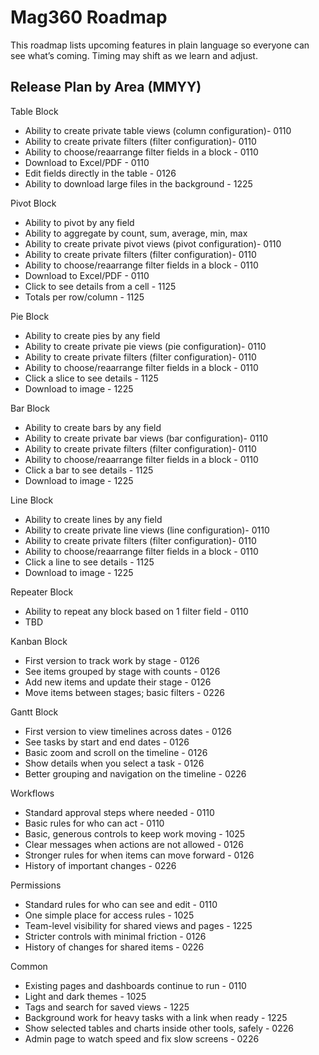 # Mag360 Roadmap

This roadmap lists upcoming features in plain language so everyone can see what’s coming. Timing may shift as we learn and adjust.

## Release Plan by Area (MMYY)

Table Block
- Ability to create private table views (column configuration)- 0110
- Ability to create private filters (filter configuration)- 0110
- Ability to choose/reaarrange filter fields in a block - 0110
- Download to Excel/PDF - 0110
- Edit fields directly in the table - 0126
- Ability to download large files in the background - 1225

Pivot Block
- Ability to pivot by any field
- Ability to aggregate by count, sum, average, min, max
- Ability to create private pivot views (pivot configuration)- 0110
- Ability to create private filters (filter configuration)- 0110
- Ability to choose/reaarrange filter fields in a block - 0110
- Download to Excel/PDF - 0110
- Click to see details from a cell - 1125
- Totals per row/column - 1125

Pie Block
- Ability to create pies by any field
- Ability to create private pie views (pie configuration)- 0110
- Ability to create private filters (filter configuration)- 0110
- Ability to choose/reaarrange filter fields in a block - 0110
- Click a slice to see details - 1125
- Download to image - 1225

Bar Block
- Ability to create bars by any field
- Ability to create private bar views (bar configuration)- 0110
- Ability to create private filters (filter configuration)- 0110
- Ability to choose/reaarrange filter fields in a block - 0110
- Click a bar to see details - 1125
- Download to image - 1225

Line Block
- Ability to create lines by any field
- Ability to create private line views (line configuration)- 0110
- Ability to create private filters (filter configuration)- 0110
- Ability to choose/reaarrange filter fields in a block - 0110
- Click a line to see details - 1125
- Download to image - 1225

Repeater Block
- Ability to repeat any block based on 1 filter field - 0110
- TBD

Kanban Block
- First version to track work by stage - 0126
- See items grouped by stage with counts - 0126
- Add new items and update their stage - 0126
- Move items between stages; basic filters - 0226

Gantt Block
- First version to view timelines across dates - 0126
- See tasks by start and end dates - 0126
- Basic zoom and scroll on the timeline - 0126
- Show details when you select a task - 0126
- Better grouping and navigation on the timeline - 0226

Workflows
- Standard approval steps where needed - 0110
- Basic rules for who can act - 0110
- Basic, generous controls to keep work moving - 1025
- Clear messages when actions are not allowed - 0126
- Stronger rules for when items can move forward - 0126
- History of important changes - 0226

Permissions
- Standard rules for who can see and edit - 0110
- One simple place for access rules - 1025
- Team-level visibility for shared views and pages - 1225
- Stricter controls with minimal friction - 0126
- History of changes for shared items - 0226

Common
- Existing pages and dashboards continue to run - 0110
- Light and dark themes - 1025
- Tags and search for saved views - 1225
- Background work for heavy tasks with a link when ready - 1225
- Show selected tables and charts inside other tools, safely - 0226
- Admin page to watch speed and fix slow screens - 0226
